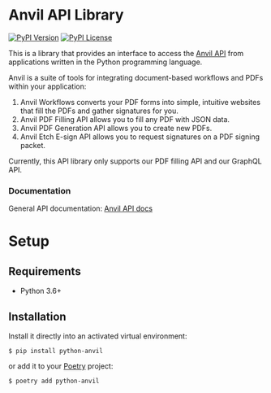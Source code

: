 # Anvil API Library

[![PyPI Version](https://img.shields.io/pypi/v/python_anvil.svg)](https://pypi.org/project/python_anvil)
[![PyPI License](https://img.shields.io/pypi/l/python_anvil.svg)](https://pypi.org/project/python_anvil)

This is a library that provides an interface to access the [Anvil API](https://www.useanvil.com/developers) from applications
written in the Python programming language.

Anvil is a suite of tools for integrating document-based workflows and PDFs within your application:

1. Anvil Workflows converts your PDF forms into simple, intuitive websites that 
   fill the PDFs and gather signatures for you.
2. Anvil PDF Filling API allows you to fill any PDF with JSON data.
3. Anvil PDF Generation API allows you to create new PDFs.
4. Anvil Etch E-sign API allows you to request signatures on a PDF signing packet.

Currently, this API library only supports our PDF filling API and our GraphQL API.

### Documentation

General API documentation: [Anvil API docs](https://www.useanvil.com/docs)

# Setup

## Requirements

* Python 3.6+

## Installation

Install it directly into an activated virtual environment:

```text
$ pip install python-anvil
```

or add it to your [Poetry](https://poetry.eustace.io/) project:

```text
$ poetry add python-anvil
```


